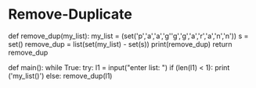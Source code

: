 # Remove-Duplicate
def remove_dup(my_list):
    my_list = (set('p','a','a','g''g','g','a','r','a','n','n'))
    s = set()
    remove_dup = list(set(my_list) - set(s))
    print(remove_dup)
    return remove_dup

def main():
    while True:
        try:
            l1 = input("enter list: ")
            if (len(l1) < 1):
                print ('my_list()')
            else:
                remove_dup(l1)

        
